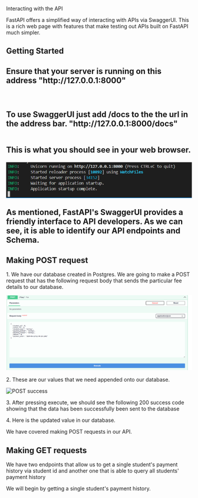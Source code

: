 Interacting with the API
<p> FastAPI offers a simplified way of interacting with APIs via SwaggerUI. This is a rich web page with features that make testing out APIs built on FastAPI much simpler.<p>

<h2> Getting Started <h2>
<p> Ensure that your server is running on this address "http://127.0.0.1:8000"</p>
<br>
<p> To use SwaggerUI just add /docs to the the url in the address bar. "http://127.0.0.1:8000/docs"</p>
<br>
This is what you should see in your web browser.


![image](https://github.com/ian-mboya/family-bank-api-project/blob/main/assets/API%20server%20Boot%20Success.png?raw=true)

As mentioned, FastAPI's SwaggerUI provides a friendly interface to API developers. As we can see, it is able to identify our API endpoints and Schema. 

<h2>Making POST request</h2>
<p>1. We have our database created in Postgres. We are going to make a POST request that has the following request body that sends the particular fee details to our database.</p>


![image](https://github.com/ian-mboya/family-bank-api-project/blob/main/assets/POST%20request%20empty.png?raw=true)

<p>2. These are our values that we need appended onto our database.</p>

![POST success](https://github.com/ian-mboya/family-bank-api-project/assets/68651784/cacae12f-49ca-4e2e-b6a7-1469e03ec785)



<p>3. After pressing execute, we should see the following 200 success code showing that the data has been successfully been sent to the database </p>


<p>4. Here is the updated value in our database.


We have covered making POST requests in our API.


<h2> Making GET requests </h2>
<p>We have two endpoints that allow us to get a single student's payment history via student id and another one that is able to query all students' payment history</p>

<p> We will begin by getting a single student's payment history.</p>







